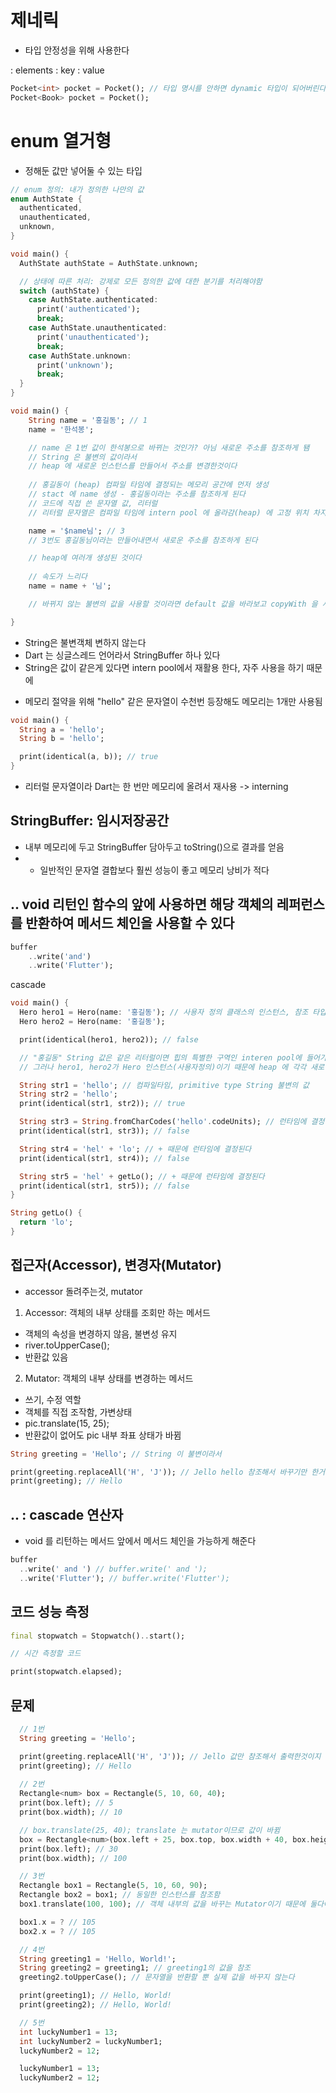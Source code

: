 # 제네릭
- 타입 안정성을 위해 사용한다

<E> : elements
<K> : key
<V> : value

```dart
Pocket<int> pocket = Pocket(); // 타입 명시를 안하면 dynamic 타입이 되어버린다
Pocket<Book> pocket = Pocket(); 
```

# enum 열거형
- 정해둔 값만 넣어둘 수 있는 타입

```dart
// enum 정의: 내가 정의한 나만의 값
enum AuthState {
  authenticated,
  unauthenticated,
  unknown,
}

void main() {
  AuthState authState = AuthState.unknown;

  // 상태에 따른 처리: 강제로 모든 정의한 값에 대한 분기를 처리해야함
  switch (authState) {
    case AuthState.authenticated:
      print('authenticated');
      break;
    case AuthState.unauthenticated:
      print('unauthenticated');
      break;
    case AuthState.unknown:
      print('unknown');
      break;
  }
}
```

```dart
void main() {
    String name = '홍길동'; // 1
    name = '한석봉';

    // name 은 1번 값이 한석봉으로 바뀌는 것인가? 아님 새로운 주소를 참조하게 됌
    // String 은 불변의 값이라서
    // heap 에 새로운 인스턴스를 만들어서 주소를 변경한것이다
    
    // 홍길동이 (heap) 컴파일 타임에 결정되는 메모리 공간에 먼저 생성
    // stact 에 name 생성 - 홍길동이라는 주소를 참조하게 된다
    // 코드에 직접 쓴 문자열 값, 리터럴 
    // 리터럴 문자열은 컴파일 타임에 intern pool 에 올라감(heap) 에 고정 위치 차지

    name = '$name님'; // 3
    // 3번도 홍길동님이라는 만들어내면서 새로운 주소를 참조하게 된다 

    // heap에 여러개 생성된 것이다
    
    // 속도가 느리다
    name = name + '님';

    // 바뀌지 않는 불변의 값을 사용할 것이라면 default 값을 바라보고 copyWith 을 사용하는 방식으로 사용한다

}
```
- String은 불변객체 변하지 않는다
- Dart 는 싱글스레드 언어라서 StringBuffer 하나 있다
- String은 값이 같은게 있다면 intern pool에서 재활용 한다, 자주 사용을 하기 때문에

+ 메모리 절약을 위해 "hello" 같은 문자열이 수천번 등장해도 메모리는 1개만 사용됨
```dart
void main() {
  String a = 'hello';
  String b = 'hello';

  print(identical(a, b)); // true
}
```
- 리터럴 문자열이라 Dart는 한 번만 메모리에 올려서 재사용 -> interning 

## StringBuffer: 임시저장공간
- 내부 메모리에 두고 StringBuffer 담아두고 toString()으로 결과를 얻음
- + 일반적인 문자열 결합보다 훨씬 성능이 좋고 메모리 낭비가 적다

## .. void 리턴인 함수의 앞에 사용하면 해당 객체의 레퍼런스를 반환하여 메서드 체인을 사용할 수 있다
```dart
buffer
    ..write('and')
    ..write('Flutter');
```
cascade

```dart
void main() {
  Hero hero1 = Hero(name: '홍길동'); // 사용자 정의 클래스의 인스턴스, 참조 타입
  Hero hero2 = Hero(name: '홍길동');

  print(identical(hero1, hero2)); // false  

  // "홍길동" String 값은 같은 리터럴이면 힙의 특별한 구역인 interen pool에 들어가고 같은 주소 참조됨
  // 그러나 hero1, hero2가 Hero 인스턴스(사용자정의)이기 때문에 heap 에 각각 새로 생성된다

  String str1 = 'hello'; // 컴파일타임, primitive type String 불변의 값
  String str2 = 'hello';
  print(identical(str1, str2)); // true

  String str3 = String.fromCharCodes('hello'.codeUnits); // 런타임에 결정됨
  print(identical(str1, str3)); // false

  String str4 = 'hel' + 'lo'; // + 때문에 런타임에 결정된다
  print(identical(str1, str4)); // false 

  String str5 = 'hel' + getLo(); // + 때문에 런타임에 결정된다
  print(identical(str1, str5)); // false
}

String getLo() {
  return 'lo';
}
```
## 접근자(Accessor), 변경자(Mutator)
- accessor 돌려주는것, mutator

1. Accessor: 객체의 내부 상태를 조회만 하는 메서드
- 객체의 속성을 변경하지 않음, 불변성 유지
- river.toUpperCase();
- 반환값 있음

2. Mutator: 객체의 내부 상태를 변경하는 메서드
- 쓰기, 수정 역할
- 객체를 직접 조작함, 가변상태
- pic.translate(15, 25); 
- 반환값이 없어도 pic 내부 좌표 상태가 바뀜

```dart
String greeting = 'Hello'; // String 이 불변이라서

print(greeting.replaceAll('H', 'J')); // Jello hello 참조해서 바꾸기만 한거지 직접 참조 데이터를 변경한게 아니라서, String 이 불변이라서
print(greeting); // Hello
```

## .. : cascade 연산자
- void 를 리턴하는 메서드 앞에서 메서드 체인을 가능하게 해준다
```dart
buffer
  ..write(' and ') // buffer.write(' and ');
  ..write('Flutter'); // buffer.write('Flutter');
```

## 코드 성능 측정
```dart
final stopwatch = Stopwatch()..start();

// 시간 측정할 코드

print(stopwatch.elapsed);

```

## 문제
```dart
  // 1번
  String greeting = 'Hello';

  print(greeting.replaceAll('H', 'J')); // Jello 값만 참조해서 출력한것이지 hello 불변 객체
  print(greeting); // Hello
  
  // 2번 
  Rectangle<num> box = Rectangle(5, 10, 60, 40);
  print(box.left); // 5
  print(box.width); // 10

  // box.translate(25, 40); translate 는 mutator이므로 값이 바뀜
  box = Rectangle<num>(box.left + 25, box.top, box.width + 40, box.height);
  print(box.left); // 30
  print(box.width); // 100

  // 3번
  Rectangle box1 = Rectangle(5, 10, 60, 90);
  Rectangle box2 = box1; // 동일한 인스턴스를 참조함
  box1.translate(100, 100); // 객체 내부의 값을 바꾸는 Mutator이기 때문에 둘다에게 영향

  box1.x = ? // 105
  box2.x = ? // 105

  // 4번
  String greeting1 = 'Hello, World!';
  String greeting2 = greeting1; // greeting1의 값을 참조
  greeting2.toUpperCase(); // 문자열을 반환할 뿐 실제 값을 바꾸지 않는다

  print(greeting1); // Hello, World!
  print(greeting2); // Hello, World!

  // 5번
  int luckyNumber1 = 13;
  int luckyNumber2 = luckyNumber1;
  luckyNumber2 = 12;

  luckyNumber1 = 13;
  luckyNumber2 = 12;  
```








